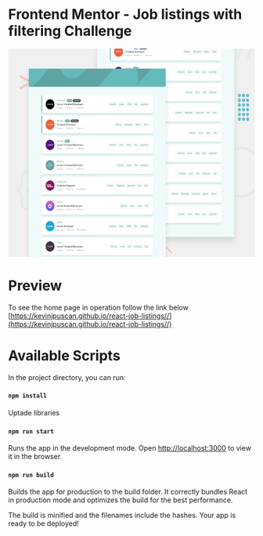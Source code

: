 # Frontend Mentor - Job listings with filtering Challenge

<img src="./.github/desktop-preview.jpg" alt="demo" height="425">

# Preview

To see the home page in operation follow the link below
[https://kevinjpuscan.github.io/react-job-listings//](https://kevinjpuscan.github.io/react-job-listings//)

# Available Scripts

In the project directory, you can run:

#### `npm install`

Uptade libraries

#### `npm run start`

Runs the app in the development mode. Open [http://localhost:3000](http://localhost:3000) to view it in the browser.

#### `npm run build`

Builds the app for production to the build folder.
It correctly bundles React in production mode and optimizes the build for the best performance.

The build is minified and the filenames include the hashes.
Your app is ready to be deployed!
